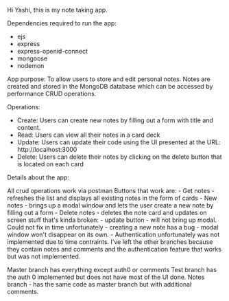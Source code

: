 Hi Yashi, this is my note taking app.

Dependencies required to run the app:

- ejs
- express
- express-openid-connect
- mongoose
- nodemon

App purpose:
To allow users to store and edit personal notes. Notes are created and stored in the MongoDB database which can be accessed by performance CRUD operations.

Operations:

- Create: Users can create new notes by filling out a form with title and content.
- Read: Users can view all their notes in a card deck
- Update: Users can update their code using the UI presented at the URL: http://localhost:3000
- Delete: Users can delete their notes by clicking on the delete button that is located on each card

Details about the app:

All crud operations work via postman
Buttons that work are: - Get notes - refreshes the list and displays all existing notes in the form of cards - New notes - brings up a modal window and lets the user create a new note by filling out a form - Delete notes - deletes the note card and updates on screen
stuff that's kinda broken: - update button - will not bring up modal. Could not fix in time unfortunately - creating a new note has a bug - modal window won't disappear on its own. - Authentication unfortunately was not implemented due to time contraints.
I've left the other branches because they contain notes and comments and the authentication feature that works but was not implemented.

Master branch has everything except auth0 or comments Test branch has the auth 0 implemented but does not have most of the UI done. Notes branch - has the same code as master branch but with additional comments.
